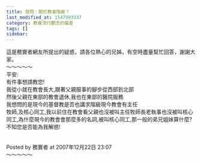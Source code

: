 ```yaml
---
title: 發問：關於教會階級？
last_modified_at: 1547993337
category: 教會流行觀念的偏差
tags: []
sidebar: 
---
```


<p>這是務實者網友所提出的疑惑，請各位熱心的兄姊，有空時盡量幫忙回答，謝謝大家。<br/><!--more-->～～～～～<br/>平安:<br/>有件事想請教您!<br/>我從小就在教會長大,跟著父親服事的腳步從西部到北部<br/>然後父親在東部的教會退休,我也在東部的醫院服務<br/>我想問的是現今的基督教是否也講求階級現今教會有主任<br/>牧師,及核心同工,我以前住在教會看父親也沒被叫主任牧師長老執事也沒被叫核心同工,為什麼現今的教會會那麼多的名詞,被叫核心同工,那一般的弟兄姐妹算什麼?<br/>不知您是否能為我解惑!<br/><br/><br/>Posted by 務實者 at 2007年12月22日 23:07 <br/>～～～～～<br/>
</p>